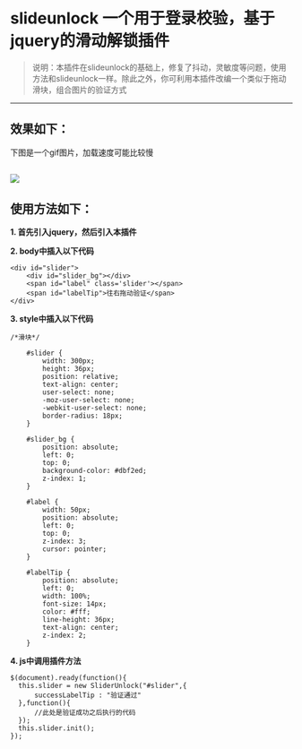 # slideunlock  一个用于登录校验，基于jquery的滑动解锁插件
> 说明：本插件在slideunlock的基础上，修复了抖动，灵敏度等问题，使用方法和slideunlock一样。除此之外，你可利用本插件改编一个类似于拖动滑块，组合图片的验证方式
---
## 效果如下：
下图是一个gif图片，加载速度可能比较慢


![](https://ooo.0o0.ooo/2017/06/27/59523baf8bdd5.gif)
---
## 使用方法如下：
**1. 首先引入jquery，然后引入本插件**

**2. body中插入以下代码**
```
<div id="slider">
    <div id="slider_bg"></div>
    <span id="label" class='slider'></span>
    <span id="labelTip">往右拖动验证</span>
</div>
```
**3. style中插入以下代码**
```
/*滑块*/

    #slider {
        width: 300px;
        height: 36px;
        position: relative;
        text-align: center;
        user-select: none;
        -moz-user-select: none;
        -webkit-user-select: none;
        border-radius: 18px;
    }

    #slider_bg {
        position: absolute;
        left: 0;
        top: 0;
        background-color: #dbf2ed;
        z-index: 1;
    }

    #label {
        width: 50px;
        position: absolute;
        left: 0;
        top: 0;
        z-index: 3;
        cursor: pointer;
    }

    #labelTip {
        position: absolute;
        left: 0;
        width: 100%;
        font-size: 14px;
        color: #fff;
        line-height: 36px;
        text-align: center;
        z-index: 2;
    }
```

**4. js中调用插件方法**
```
$(document).ready(function(){
  this.slider = new SliderUnlock("#slider",{
      successLabelTip : "验证通过"
  },function(){
      //此处是验证成功之后执行的代码
  });
  this.slider.init();
});

```

